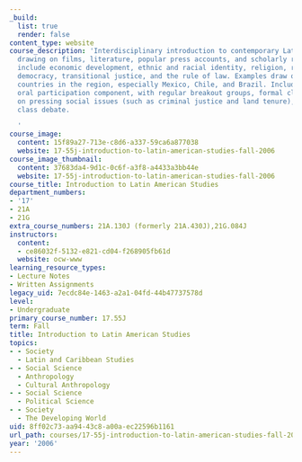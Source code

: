 ```yaml
---
_build:
  list: true
  render: false
content_type: website
course_description: 'Interdisciplinary introduction to contemporary Latin America,
  drawing on films, literature, popular press accounts, and scholarly research. Topics
  include economic development, ethnic and racial identity, religion, revolution,
  democracy, transitional justice, and the rule of law. Examples draw on a range of
  countries in the region, especially Mexico, Chile, and Brazil. Includes a heavy
  oral participation component, with regular breakout groups, formal class presentations
  on pressing social issues (such as criminal justice and land tenure), and a structured
  class debate.

  '
course_image:
  content: 15f89a27-713e-c8d6-a337-59ca6a877038
  website: 17-55j-introduction-to-latin-american-studies-fall-2006
course_image_thumbnail:
  content: 37683da4-9d1c-0c6f-a3f8-a4433a3bb44e
  website: 17-55j-introduction-to-latin-american-studies-fall-2006
course_title: Introduction to Latin American Studies
department_numbers:
- '17'
- 21A
- 21G
extra_course_numbers: 21A.130J (formerly 21A.430J),21G.084J
instructors:
  content:
  - ce86032f-5132-e821-cd04-f268905fb61d
  website: ocw-www
learning_resource_types:
- Lecture Notes
- Written Assignments
legacy_uid: 7ecdc84e-1463-a2a1-04fd-44b47737578d
level:
- Undergraduate
primary_course_number: 17.55J
term: Fall
title: Introduction to Latin American Studies
topics:
- - Society
  - Latin and Caribbean Studies
- - Social Science
  - Anthropology
  - Cultural Anthropology
- - Social Science
  - Political Science
- - Society
  - The Developing World
uid: 8ff02c73-aa94-43c8-a00a-ec22596b1161
url_path: courses/17-55j-introduction-to-latin-american-studies-fall-2006
year: '2006'
---
```


